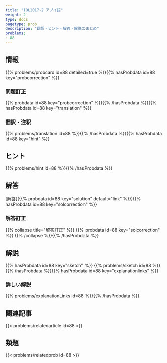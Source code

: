```yaml
---
title: "IOL2017-2 アブイ語"
weight: 2
type: docs
pagetype: prob
description: "翻訳・ヒント・解答・解説のまとめ"
problems: 
- 88
---
```


## 情報

{{% problems/probcard id=88 detailed=true %}}{{% hasProbdata id=88 key="probcorrection" %}}

### 問題訂正

{{% probdata id=88 key="probcorrection" %}}{{% /hasProbdata %}}{{% hasProbdata id=88 key="translation" %}}

### 翻訳・注釈

{{% problems/translation id=88 %}}{{% /hasProbdata %}}{{% hasProbdata id=88 key="hint" %}}

## ヒント

{{% problems/hint id=88 %}}{{% /hasProbdata %}}

## 解答

[解答]({{% probdata id=88 key="solution" default="link" %}}){{% hasProbdata id=88 key="solcorrection" %}}

### 解答訂正

{{% collapse title="解答訂正" %}}
{{% probdata id=88 key="solcorrection" %}}
{{% /collapse %}}{{% /hasProbdata %}}

## 解説

{{% hasProbdata id=88 key="sketch" %}}
{{% problems/sketch id=88 %}}
{{% /hasProbdata %}}{{% hasProbdata id=88 key="explanationlinks" %}}

### 詳しい解説

{{% problems/explanationLinks id=88 %}}{{% /hasProbdata %}}

## 関連記事

{{< problems/relatedarticle id=88 >}}

## 類題

{{< problems/relatedprob id=88 >}}
